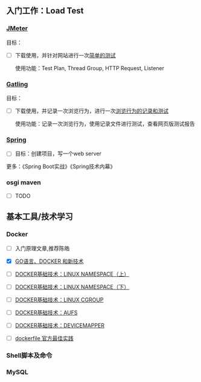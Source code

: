 ## 入门工作：Load Test

### [JMeter](https://jmeter.apache.org/download_jmeter.cgi)

目标：

- [ ]  下载使用，并针对网站进行一次[简单的测试](https://howtodoinjava.com/library/jmeter-beginners-tutorial/)

   使用功能：Test Plan, Thread Group, HTTP Request, Listener

### [Gatling](https://gatling.io/)

目标：

- [ ] 下载使用，并记录一次浏览行为，进行一次[浏览行为的记录和测试](https://gatling.io/docs/current/quickstart#quickstart)

   使用功能：记录一次浏览行为，使用记录文件进行测试，查看网页版测试报告


### [Spring](https://spring.io/)

- [ ] 目标：创建项目，写一个web server    

更多：《Spring Boot实战》《Spring技术内幕》  

### osgi maven

- [ ] TODO  

## 基本工具/技术学习

### Docker

- [ ] 入门原理文章,推荐陈皓  
- [x] [GO语言、DOCKER 和新技术](https://coolshell.cn/articles/18190.html)  
- [ ] [DOCKER基础技术：LINUX NAMESPACE（上）](https://coolshell.cn/articles/17010.html)  
- [ ] [DOCKER基础技术：LINUX NAMESPACE（下）](https://coolshell.cn/articles/17029.html)  
- [ ] [DOCKER基础技术：LINUX CGROUP](https://coolshell.cn/articles/17049.html)  
- [ ] [DOCKER基础技术：AUFS](https://coolshell.cn/articles/17061.html)  
- [ ] [DOCKER基础技术：DEVICEMAPPER](https://coolshell.cn/articles/17200.html)

- [ ] [dockerfile 官方最佳实践](https://docs.docker.com/develop/develop-images/dockerfile_best-practices/)
### Shell脚本及命令

### MySQL
